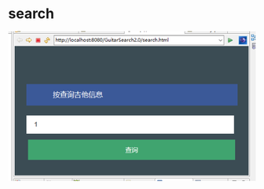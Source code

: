 # search
  
  
  
  ![search](https://github.com/PearLon/GuitarSearch2.0/blob/master/GuitarSearch2.0/WebContent/images/2.png?raw=true)
